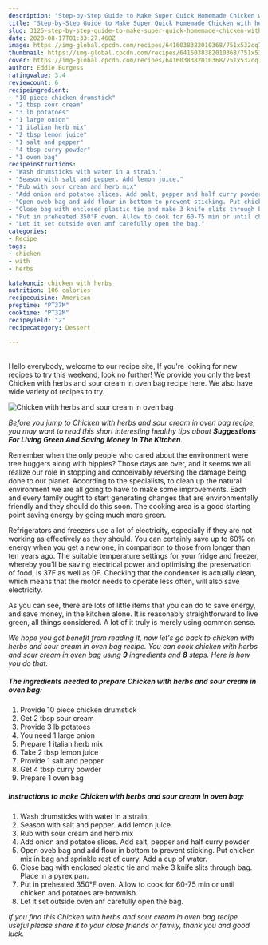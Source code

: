 ```yaml
---
description: "Step-by-Step Guide to Make Super Quick Homemade Chicken with herbs and sour cream in oven bag"
title: "Step-by-Step Guide to Make Super Quick Homemade Chicken with herbs and sour cream in oven bag"
slug: 3125-step-by-step-guide-to-make-super-quick-homemade-chicken-with-herbs-and-sour-cream-in-oven-bag
date: 2020-08-17T01:33:27.468Z
image: https://img-global.cpcdn.com/recipes/6416038382010368/751x532cq70/chicken-with-herbs-and-sour-cream-in-oven-bag-recipe-main-photo.jpg
thumbnail: https://img-global.cpcdn.com/recipes/6416038382010368/751x532cq70/chicken-with-herbs-and-sour-cream-in-oven-bag-recipe-main-photo.jpg
cover: https://img-global.cpcdn.com/recipes/6416038382010368/751x532cq70/chicken-with-herbs-and-sour-cream-in-oven-bag-recipe-main-photo.jpg
author: Eddie Burgess
ratingvalue: 3.4
reviewcount: 6
recipeingredient:
- "10 piece chicken drumstick"
- "2 tbsp sour cream"
- "3 lb potatoes"
- "1 large onion"
- "1 italian herb mix"
- "2 tbsp lemon juice"
- "1 salt and pepper"
- "4 tbsp curry powder"
- "1 oven bag"
recipeinstructions:
- "Wash drumsticks with water in a strain."
- "Season with salt and pepper. Add lemon juice."
- "Rub with sour cream and herb mix"
- "Add onion and potatoe slices. Add salt, pepper and half curry powder"
- "Open oveb bag and add flour in bottom to prevent sticking. Put chicken mix in bag and sprinkle rest of curry. Add a cup of water."
- "Close bag with enclosed plastic tie and make 3 knife slits through bag. Place in a pyrex pan."
- "Put in preheated 350°F oven. Allow to cook for 60-75 min or until chicken and potatoes are brownish."
- "Let it set outside oven anf carefully open the bag."
categories:
- Recipe
tags:
- chicken
- with
- herbs

katakunci: chicken with herbs 
nutrition: 106 calories
recipecuisine: American
preptime: "PT37M"
cooktime: "PT32M"
recipeyield: "2"
recipecategory: Dessert

---
```

<br>
Hello everybody, welcome to our recipe site, If you're looking for new recipes to try this weekend, look no further! We provide you only the best Chicken with herbs and sour cream in oven bag recipe here. We also have wide variety of recipes to try.
<br>


![Chicken with herbs and sour cream in oven bag](https://img-global.cpcdn.com/recipes/6416038382010368/751x532cq70/chicken-with-herbs-and-sour-cream-in-oven-bag-recipe-main-photo.jpg)

<i>Before you jump to Chicken with herbs and sour cream in oven bag recipe, you may want to read this short interesting healthy tips about 
<strong>Suggestions For Living Green And Saving Money In The Kitchen</strong>.</i>
</br>

Remember when the only people who cared about the environment were tree huggers along with hippies? Those days are over, and it seems we all realize our role in stopping and conceivably reversing the damage being done to our planet. According to the specialists, to clean up the natural environment we are all going to have to make some improvements. Each and every family ought to start generating changes that are environmentally friendly and they should do this soon. The cooking area is a good starting point saving energy by going much more green.

Refrigerators and freezers use a lot of electricity, especially if they are not working as effectively as they should. You can certainly save up to 60% on energy when you get a new one, in comparison to those from longer than ten years ago. The suitable temperature settings for your fridge and freezer, whereby you'll be saving electrical power and optimising the preservation of food, is 37F as well as 0F. Checking that the condenser is actually clean, which means that the motor needs to operate less often, will also save electricity.

As you can see, there are lots of little items that you can do to save energy, and save money, in the kitchen alone. It is reasonably straightforward to live green, all things considered. A lot of it truly is merely using common sense.


<i>We hope you got benefit from reading it, now let's go back to chicken with herbs and sour cream in oven bag recipe. You can cook chicken with herbs and sour cream in oven bag using <strong>9</strong> ingredients and <strong>8</strong> steps. Here is how you do that.
</i>

##### The ingredients needed to prepare Chicken with herbs and sour cream in oven bag:

1. Provide 10 piece chicken drumstick
1. Get 2 tbsp sour cream
1. Provide 3 lb potatoes
1. You need 1 large onion
1. Prepare 1 italian herb mix
1. Take 2 tbsp lemon juice
1. Provide 1 salt and pepper
1. Get 4 tbsp curry powder
1. Prepare 1 oven bag


##### Instructions to make Chicken with herbs and sour cream in oven bag:

1. Wash drumsticks with water in a strain.
1. Season with salt and pepper. Add lemon juice.
1. Rub with sour cream and herb mix
1. Add onion and potatoe slices. Add salt, pepper and half curry powder
1. Open oveb bag and add flour in bottom to prevent sticking. Put chicken mix in bag and sprinkle rest of curry. Add a cup of water.
1. Close bag with enclosed plastic tie and make 3 knife slits through bag. Place in a pyrex pan.
1. Put in preheated 350°F oven. Allow to cook for 60-75 min or until chicken and potatoes are brownish.
1. Let it set outside oven anf carefully open the bag.


<i>If you find this Chicken with herbs and sour cream in oven bag recipe useful please share it to your close friends or family, thank you and good luck.</i>
